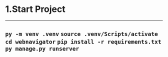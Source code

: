 # 1.Start Project
---
```py -m venv .venv```
```source .venv/Scripts/activate```
```cd webnavigator```
```pip install -r requirements.txt```
```py manage.py runserver```
---

